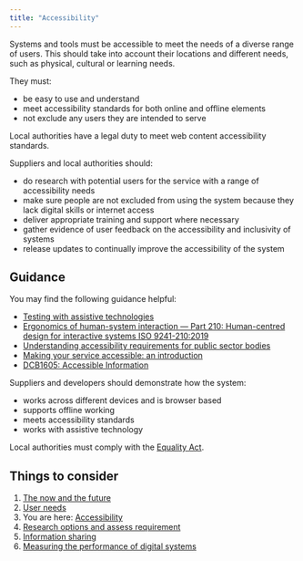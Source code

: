 ```yaml
---
title: "Accessibility"
---
```


Systems and tools must be accessible to meet the needs of a diverse range of users. This should take into account their locations and different needs, such as physical, cultural or learning needs.

They must:

* be easy to use and understand
* meet accessibility standards for both online and offline elements
* not exclude any users they are intended to serve

Local authorities have a legal duty to meet web content accessibility standards.

Suppliers and local authorities should:

* do research with potential users for the service with a range of accessibility needs
* make sure people are not excluded from using the system because they lack digital skills or internet access
* deliver appropriate training and support where necessary
* gather evidence of user feedback on the accessibility and inclusivity of systems
* release updates to continually improve the accessibility of the system

## Guidance

You may find the following guidance helpful: 

* [Testing with assistive technologies](https://www.gov.uk/service-manual/technology/testing-with-assistive-technologies)
* [Ergonomics of human-system interaction — Part 210: Human-centred design for interactive systems ISO 9241-210:2019](https://www.iso.org/standard/77520.html)
* [Understanding accessibility requirements for public sector bodies](https://www.gov.uk/guidance/accessibility-requirements-for-public-sector-websites-and-apps)
* [Making your service accessible: an introduction](https://www.gov.uk/service-manual/helping-people-to-use-your-service/making-your-service-accessible-an-introduction)
* [DCB1605: Accessible Information](https://digital.nhs.uk/data-and-information/information-standards/information-standards-and-data-collections-including-extractions/publications-and-notifications/standards-and-collections/dcb1605-accessible-information)

Suppliers and developers should demonstrate how the system:

* works across different devices and is browser based
* supports offline working
* meets accessibility standards
* works with assistive technology

Local authorities must comply with the [Equality Act](https://www.legislation.gov.uk/ukpga/2010/15/contents).


## Things to consider

1. [The now and the future](/principle-1)
2. [User needs](/principle-2)
3. You are here: [Accessibility](/principle-3)
4. [Research options and assess requirement](/principle-4)
5. [Information sharing](/principle-5)
6. [Measuring the performance of digital systems](/principle-6)
